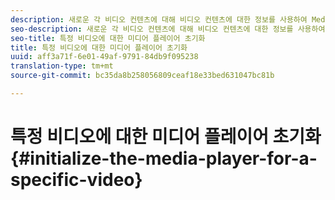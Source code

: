 ```yaml
---
description: 새로운 각 비디오 컨텐츠에 대해 비디오 컨텐츠에 대한 정보를 사용하여 MediaResource 인스턴스를 초기화하고 미디어 리소스를 로드합니다.
seo-description: 새로운 각 비디오 컨텐츠에 대해 비디오 컨텐츠에 대한 정보를 사용하여 MediaResource 인스턴스를 초기화하고 미디어 리소스를 로드합니다.
seo-title: 특정 비디오에 대한 미디어 플레이어 초기화
title: 특정 비디오에 대한 미디어 플레이어 초기화
uuid: aff3a71f-6e01-49af-9791-84db9f095238
translation-type: tm+mt
source-git-commit: bc35da8b258056809ceaf18e33bed631047bc81b

---
```



# 특정 비디오에 대한 미디어 플레이어 초기화 {#initialize-the-media-player-for-a-specific-video}
